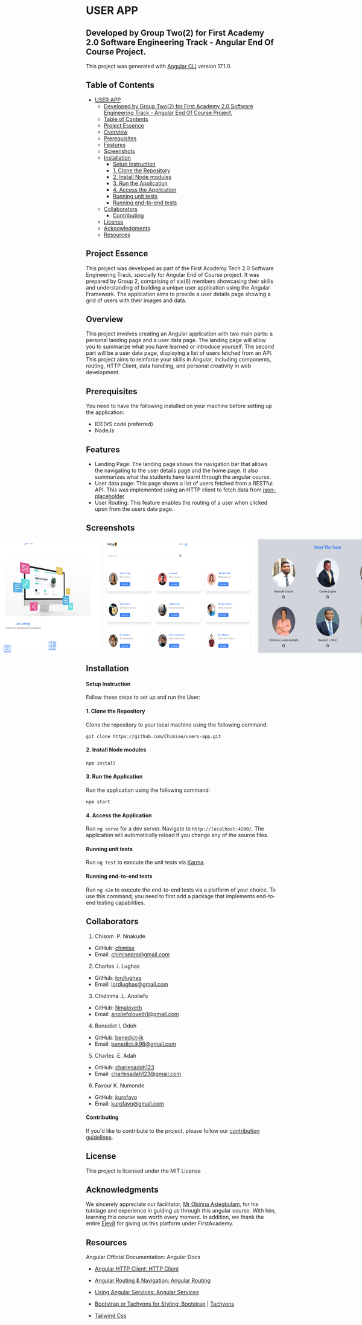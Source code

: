 # USER APP

## Developed by Group Two(2) for First Academy 2.0 Software Engineering Track - Angular End Of Course Project.

This project was generated with [Angular CLI](https://github.com/angular/angular-cli) version 17.1.0.

## Table of Contents

- [USER APP](#user-app)
  - [Developed by Group Two(2) for First Academy 2.0 Software Engineering Track - Angular End Of Course Project.](#developed-by-group-two2-for-first-academy-20-software-engineering-track---angular-end-of-course-project)
  - [Table of Contents](#table-of-contents)
  - [Project Essence](#project-essence)
  - [Overview](#overview)
  - [Prerequisites](#prerequisites)
  - [Features](#features)
  - [Screenshots](#screenshots)
  - [Installation](#installation)
      - [Setup Instruction](#setup-instruction)
      - [1. Clone the Repository](#1-clone-the-repository)
      - [2. Install Node modules](#2-install-node-modules)
      - [3. Run the Application](#3-run-the-application)
      - [4. Access the Application](#4-access-the-application)
      - [Running unit tests](#running-unit-tests)
      - [Running end-to-end tests](#running-end-to-end-tests)
  - [Collaborators](#collaborators)
      - [Contributing](#contributing)
  - [License](#license)
  - [Acknowledgments](#acknowledgments)
  - [Resources](#resources)

## Project Essence

This project was developed as part of the First Academy Tech 2.0 Software Engineering Track, specially for Angular End of Course project. It was prepared by Group 2, comprising of six(6) members showcasing their skills and understanding of building a unique user application using the Angular Framework. The application aims to provide a user details page showing a grid of users with their images and data.

## Overview

This project involves creating an Angular application with two main parts: a personal
landing page and a user data page. The landing page will allow you to summarize what
you have learned or introduce yourself. The second part will be a user data page,
displaying a list of users fetched from an API. This project aims to reinforce your skills
in Angular, including components, routing, HTTP Client, data handling, and personal
creativity in web development.

## Prerequisites

You need to have the following installed on your machine before setting up the application:

- IDE(VS code preferred)
- NodeJs

## Features

- Landing Page: The landing page shows the navigation bar that allows the navigating to the user details page and the home page. It also summarizes what the students have learnt through the angular course.
- User data page: This page shows a list of users fetched from a RESTful API. This was implemented using an HTTP client to fetch data from [json-placeholder](https://jsonplaceholder.typicode.com/users)
- User Routing: This feature enables the routing of a user when clicked upon from the users data page..

## Screenshots

<div style="display: flex; justify-content: center;">
    <img src="./src/assets/img/homepage.png" alt="landing-page" style="width: 400px; height: 300px; margin-right: 10px;">
    <img src="./src/assets/img/user-details.png" alt="users-page" style="width: 400px; height: 300px; margin-right: 10px;">
    <img src="./src/assets/img/team-image.png" alt="user" style="width: 400px; height: 300px; margin-right: 10px;"> 
</div>

## Installation

#### Setup Instruction

Follow these steps to set up and run the User:

#### 1. Clone the Repository

Clone the repository to your local machine using the following command:

```
git clone https://github.com/Chimise/users-app.git
```

#### 2. Install Node modules

```
npm install
```

#### 3. Run the Application

Run the application using the following command:

```
npm start
```

#### 4. Access the Application

Run `ng serve` for a dev server. Navigate to `http://localhost:4200/`. The application will automatically reload if you change any of the source files.

#### Running unit tests

Run `ng test` to execute the unit tests via [Karma](https://karma-runner.github.io).

#### Running end-to-end tests

Run `ng e2e` to execute the end-to-end tests via a platform of your choice. To use this command, you need to first add a package that implements end-to-end testing capabilities.

## Collaborators

1. Chisom .P. Nnakude

- GitHub: [chimise](https://github.com/chimise)
- Email: chimisepro@gmail.com

2. Charles .i. Lughas

- GitHub: [lordlughas](https://github.com/lordlughas)
- Email: lordlughas@gmail.com

3. Chidinma .L. Anoliefo

- GitHub: [Nmaloveth](https://github.com/nmaloveth)
- Email: anoliefoloveth1@gmail.com

4. Benedict I. Odoh

- GitHub: [benedict-ik](https://github.com/benedict-ik)
- Email: benedict.ik98@gmail.com

5. Charles .E. Adah

- GitHub: [charlesadah123](https://github.com/charlesadah123)
- Email: charlesadah123@gmail.com

6. Favour K. Numonde

- GitHub: [kurofavo](https://github.com/kurofavo)
- Email: kurofavo@gmail.com

#### Contributing

If you'd like to contribute to the project, please follow our [contribution guidelines](https://github.com/chimise/users-app.git).

## License

This project is licensed under the MIT License

## Acknowledgments

We sincerely appreciate our facilitator, [Mr Obinna Asiegbulam](https://github.com/andercelsius), for his tutelage and experience in guiding us through this angular course. With him, learning this course was worth every moment. In addition, we thank the entire [Elev8](https://elev8.com) for giving us this platform under FirstAcademy.

## Resources

Angular Official Documentation: Angular Docs

- [Angular HTTP Client: HTTP Client](https://angular.dev/overview)
- [Angular Routing & Navigation: Angular Routing](https://angular.dev/guide/http)
- [Using Angular Services: Angular Services](https://angular.dev/guide/router-tutorial)
- [Bootstrap or Tachyons for Styling: Bootstrap](https://getboostrap.com) | [Tachyons](https://tachyons.io)

- [Tailwind Css](https://tailwindcss.com/docs/)
